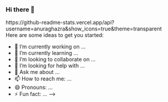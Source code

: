 ### Hi there 🖖 


<div>
  https://github-readme-stats.vercel.app/api?username=anuraghazra&show_icons=true&theme=transparent
<div>
Here are some ideas to get you started:

- 🔭 I’m currently working on ...
- 🌱 I’m currently learning ...
- 👯 I’m looking to collaborate on ...
- 🤔 I’m looking for help with ...
- 💬 Ask me about ...
- 📫 How to reach me: ...
- 😄 Pronouns: ...
- ⚡ Fun fact: ...
-->

